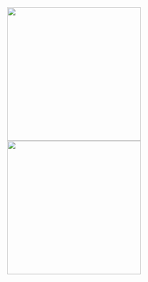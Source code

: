<!-- ### <h1>Visit my website at [jordimas96.github.io](https://jordimas96.github.io/)</h1> -->

<!-- ### <h1>[Visit my website at<br>jordimas96.github.io](https://jordimas96.github.io/)</h1> -->

<div align="center">

  <a href="https://jordimas96.github.io/">
    <img src="https://jordimas96.github.io/jordimas96/logos/web.png" width="300">
  </a>
  <br>
  
  <a href="https://jordimas96.github.io/bunquer-descarregador/">
    <img src="https://jordimas96.github.io/jordimas96/logos/bunquer.png" width="300">
  </a>

</div



<!--
**jordimas96/jordimas96** is a ✨ _special_ ✨ repository because its `README.md` (this file) appears on your GitHub profile.

Here are some ideas to get you started:

- 🔭 I’m currently working on ...
- 🌱 I’m currently learning ...
- 👯 I’m looking to collaborate on ...
- 🤔 I’m looking for help with ...
- 💬 Ask me about ...
- 📫 How to reach me: ...
- ⚡ Fun fact: ...
-->
